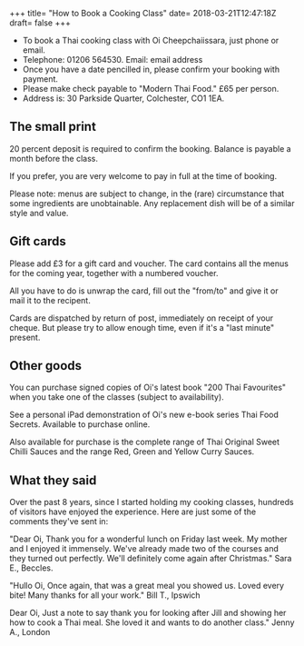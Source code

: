 +++
title= "How to Book a Cooking Class"
date= 2018-03-21T12:47:18Z
draft= false
+++

- To book a Thai cooking class with Oi Cheepchaiissara, just phone or email.
- Telephone: 01206 564530. Email: email address
- Once you have a date pencilled in, please confirm your booking with payment.
- Please make check payable to "Modern Thai Food." £65 per person.
- Address is: 30 Parkside Quarter, Colchester, CO1 1EA.

## The small print

20 percent deposit is required to confirm the booking. Balance is payable a month before the class.

If you prefer, you are very welcome to pay in full at the time of booking.

Please note: menus are subject to change, in the (rare) circumstance that some ingredients are unobtainable. Any replacement dish will be of a similar style and value.

## Gift cards

Please add £3 for a gift card and voucher. The card contains all the menus for the coming year, together with a numbered voucher.

All you have to do is unwrap the card, fill out the "from/to" and give it or mail it to the recipent.

Cards are dispatched by return of post, immediately on receipt of your cheque. But please try to allow enough time, even if it's a "last minute" present.

## Other goods

You can purchase signed copies of Oi's latest book "200 Thai Favourites" when you take one of the classes (subject to availability).

See a personal iPad demonstration of Oi's new e-book series Thai Food Secrets. Available to purchase online.

Also available for purchase is the complete range of Thai Original Sweet Chilli Sauces and the range Red, Green and Yellow Curry Sauces.

## What they said

Over the past 8 years, since I started holding my cooking classes, hundreds of visitors have enjoyed the experience.
Here are just some of the comments they've sent in:

"Dear Oi, Thank you for a wonderful lunch on Friday last week. My mother and I enjoyed it immensely. We've already made two of the courses and they turned out perfectly. We'll definitely come again after Christmas."
Sara E., Beccles.

"Hullo Oi, Once again, that was a great meal you showed us. Loved every bite! Many thanks for all your work."
Bill T., Ipswich

Dear Oi, Just a note to say thank you for looking after Jill and showing her how to cook a Thai meal. She loved it and wants to do another class."
Jenny A., London

